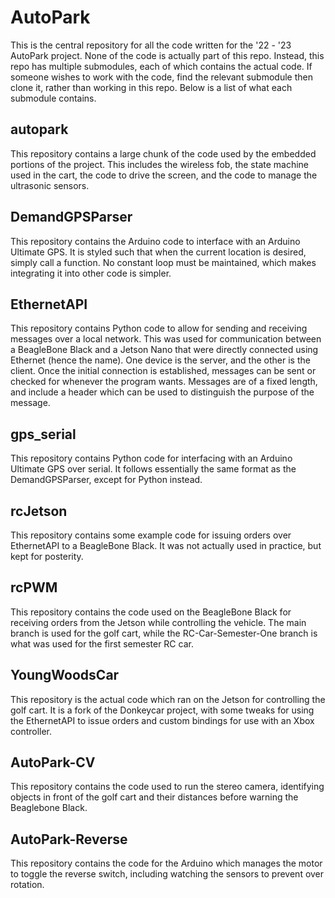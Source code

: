 # AutoPark

This is the central repository for all the code written for the '22 - '23 AutoPark project. None of the code is actually part of this repo. Instead, this repo has multiple submodules, each of which contains the actual code. If someone wishes to work with the code, find the relevant submodule then clone it, rather than working in this repo. Below is a list of what each submodule contains.

## autopark

This repository contains a large chunk of the code used by the embedded portions of the project. This includes the wireless fob, the state machine used in the cart, the code to drive the screen, and the code to manage the ultrasonic sensors.

## DemandGPSParser

This repository contains the Arduino code to interface with an Arduino Ultimate GPS. It is styled such that when the current location is desired, simply call a function. No constant loop must be maintained, which makes integrating it into other code is simpler.

## EthernetAPI

This repository contains Python code to allow for sending and receiving messages over a local network. This was used for communication between a BeagleBone Black and a Jetson Nano that were directly connected using Ethernet (hence the name). One device is the server, and the other is the client. Once the initial connection is established, messages can be sent or checked for whenever the program wants. Messages are of a fixed length, and include a header which can be used to distinguish the purpose of the message.

## gps_serial

This repository contains Python code for interfacing with an Arduino Ultimate GPS over serial. It follows essentially the same format as the DemandGPSParser, except for Python instead.

## rcJetson

This repository contains some example code for issuing orders over EthernetAPI to a BeagleBone Black. It was not actually used in practice, but kept for posterity.

## rcPWM

This repository contains the code used on the BeagleBone Black for receiving orders from the Jetson while controlling the vehicle. The main branch is used for the golf cart, while the RC-Car-Semester-One branch is what was used for the first semester RC car.

## YoungWoodsCar

This repository is the actual code which ran on the Jetson for controlling the golf cart. It is a fork of the Donkeycar project, with some tweaks for using the EthernetAPI to issue orders and custom bindings for use with an Xbox controller.

## AutoPark-CV

This repository contains the code used to run the stereo camera, identifying objects in front of the golf cart and their distances before warning the Beaglebone Black.

## AutoPark-Reverse

This repository contains the code for the Arduino which manages the motor to toggle the reverse switch, including watching the sensors to prevent over rotation.
